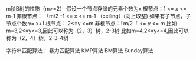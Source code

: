 m阶B树的性质（m>=2）
假设一个节点存储的元素个数为x
	根节点：1 <= x <= m-1
	非根节点： 「m/2 -1 <= x <= m-1 （ceiling）(向上取整)
如果有子节点，子节点个数 y= x+1
	根节点： 2<=y <=m
	非根节点：「m/2「 <= y <= m
比如m=3,2<=y<=3,因此可以称为（2，3）树，2-3树
比如m=4,2<=y<=4,因此可以称为（2，4）树，2-3-4树



字符串匹配算法：
	暴力匹配算法
	KMP算法
	BM算法
	Sunday算法